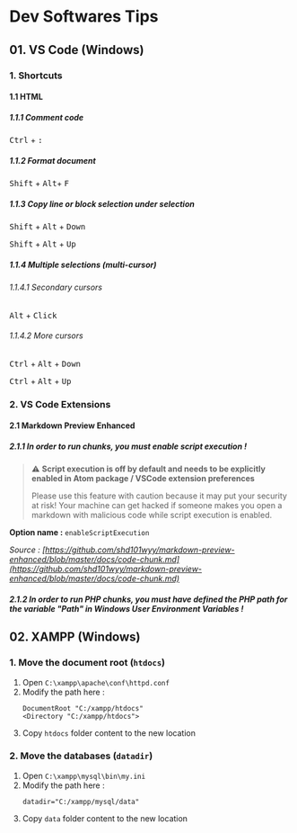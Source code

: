 # Dev Softwares Tips

## 01. VS Code (Windows)

### 1. Shortcuts

#### 1.1 HTML

##### 1.1.1 Comment code

<kbd>Ctrl</kbd> + <kbd>:</kbd>    

##### 1.1.2 Format document

<kbd>Shift</kbd> + <kbd>Alt</kbd>+ <kbd>F</kbd>        

##### 1.1.3 Copy line or block selection under selection

<kbd>Shift</kbd> + <kbd>Alt</kbd> + <kbd>Down</kbd>

<kbd>Shift</kbd> + <kbd>Alt</kbd> + <kbd>Up</kbd>

##### 1.1.4 Multiple selections (multi-cursor)

###### 1.1.4.1 Secondary cursors

<kbd>Alt</kbd> + <kbd>Click</kbd> 

###### 1.1.4.2 More cursors

<kbd>Ctrl</kbd> + <kbd>Alt</kbd> + <kbd>Down</kbd>

<kbd>Ctrl</kbd> + <kbd>Alt</kbd> + <kbd>Up</kbd>

### 2. VS Code Extensions

#### 2.1 Markdown Preview Enhanced

##### 2.1.1 In order to run chunks, you must enable script execution !

> ⚠️ **Script execution is off by default and needs to be explicitly enabled in Atom package / VSCode extension preferences**
>
> Please use this feature with caution because it may put your security at risk!
> Your machine can get hacked if someone makes you open a markdown with malicious code while script execution is enabled.

**Option name :** `enableScriptExecution`

*Source : [https://github.com/shd101wyy/markdown-preview-enhanced/blob/master/docs/code-chunk.md](https://github.com/shd101wyy/markdown-preview-enhanced/blob/master/docs/code-chunk.md)*

##### 2.1.2 In order to run PHP chunks, you must have defined the  PHP path for the variable "Path" in Windows User Environment Variables !

## 02. XAMPP (Windows)

### 1. Move the document root (`htdocs`)

1. Open `C:\xampp\apache\conf\httpd.conf`
2. Modify the path here :
    ```
    DocumentRoot "C:/xampp/htdocs"
    <Directory "C:/xampp/htdocs">
    ```
3. Copy `htdocs` folder content to the new location

### 2. Move the databases (`datadir`) 

1. Open `C:\xampp\mysql\bin\my.ini`
2. Modify the path here :
    ```
   datadir="C:/xampp/mysql/data"
    ```
3. Copy `data` folder content to the new location
